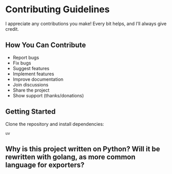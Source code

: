 # Contributing Guidelines

I appreciate any contributions you make! Every bit helps, and I’ll always give credit.

## How You Can Contribute

- Report bugs
- Fix bugs
- Suggest features
- Implement features
- Improve documentation
- Join discussions
- Share the project
- Show support (thanks/donations)

## Getting Started

Clone the repository and install dependencies:

```shell
uv
```

## Why is this project written on Python? Will it be rewritten with golang, as more common language for exporters?
